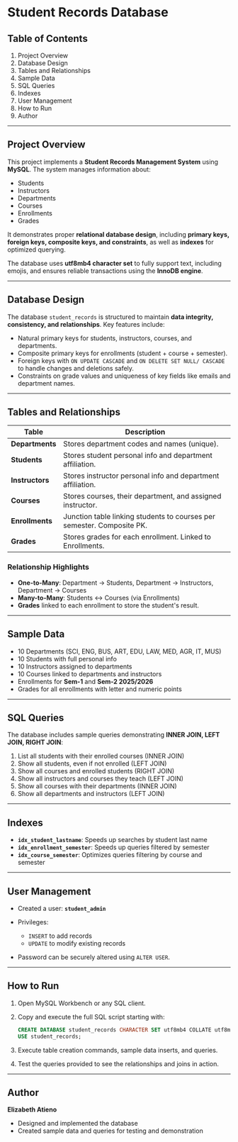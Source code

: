 # Student Records Database

## Table of Contents

1. Project Overview
2. Database Design
3. Tables and Relationships
4. Sample Data
5. SQL Queries
6. Indexes
7. User Management
8. How to Run
9. Author

---

## Project Overview

This project implements a **Student Records Management System** using **MySQL**. The system manages information about:

* Students
* Instructors
* Departments
* Courses
* Enrollments
* Grades

It demonstrates proper **relational database design**, including **primary keys, foreign keys, composite keys, and constraints**, as well as **indexes** for optimized querying.

The database uses **utf8mb4 character set** to fully support text, including emojis, and ensures reliable transactions using the **InnoDB engine**.

---

## Database Design

The database `student_records` is structured to maintain **data integrity, consistency, and relationships**. Key features include:

* Natural primary keys for students, instructors, courses, and departments.
* Composite primary keys for enrollments (student + course + semester).
* Foreign keys with `ON UPDATE CASCADE` and `ON DELETE SET NULL/ CASCADE` to handle changes and deletions safely.
* Constraints on grade values and uniqueness of key fields like emails and department names.

---

## Tables and Relationships

| Table           | Description                                                            |
| --------------- | ---------------------------------------------------------------------- |
| **Departments** | Stores department codes and names (unique).                            |
| **Students**    | Stores student personal info and department affiliation.               |
| **Instructors** | Stores instructor personal info and department affiliation.            |
| **Courses**     | Stores courses, their department, and assigned instructor.             |
| **Enrollments** | Junction table linking students to courses per semester. Composite PK. |
| **Grades**      | Stores grades for each enrollment. Linked to Enrollments.              |

### Relationship Highlights

* **One-to-Many**: Department → Students, Department → Instructors, Department → Courses
* **Many-to-Many**: Students ↔ Courses (via Enrollments)
* **Grades** linked to each enrollment to store the student's result.

---

## Sample Data

* 10 Departments (SCI, ENG, BUS, ART, EDU, LAW, MED, AGR, IT, MUS)
* 10 Students with full personal info
* 10 Instructors assigned to departments
* 10 Courses linked to departments and instructors
* Enrollments for **Sem-1** and **Sem-2 2025/2026**
* Grades for all enrollments with letter and numeric points

---

## SQL Queries

The database includes sample queries demonstrating **INNER JOIN, LEFT JOIN, RIGHT JOIN**:

1. List all students with their enrolled courses (INNER JOIN)
2. Show all students, even if not enrolled (LEFT JOIN)
3. Show all courses and enrolled students (RIGHT JOIN)
4. Show all instructors and courses they teach (LEFT JOIN)
5. Show all courses with their departments (INNER JOIN)
6. Show all departments and instructors (LEFT JOIN)

---

## Indexes

* **`idx_student_lastname`**: Speeds up searches by student last name
* **`idx_enrollment_semester`**: Speeds up queries filtered by semester
* **`idx_course_semester`**: Optimizes queries filtering by course and semester

---

## User Management

* Created a user: **`student_admin`**
* Privileges:

  * `INSERT` to add records
  * `UPDATE` to modify existing records
* Password can be securely altered using `ALTER USER`.

---

## How to Run

1. Open MySQL Workbench or any SQL client.
2. Copy and execute the full SQL script starting with:

   ```sql
   CREATE DATABASE student_records CHARACTER SET utf8mb4 COLLATE utf8mb4_unicode_ci;
   USE student_records;
   ```
3. Execute table creation commands, sample data inserts, and queries.
4. Test the queries provided to see the relationships and joins in action.

---

## Author

**Elizabeth Atieno**

* Designed and implemented the database
* Created sample data and queries for testing and demonstration
